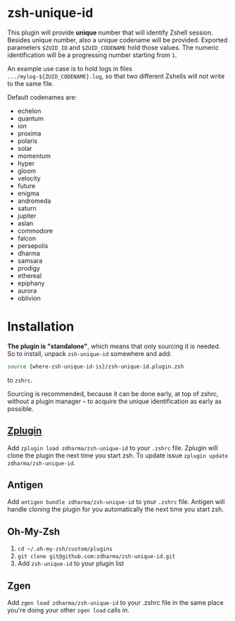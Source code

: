 # zsh-unique-id

This plugin will provide **unique** number that will identify Zshell session.
Besides unique number, also a unique codename will be provided. Exported parameters
`$ZUID_ID` and `$ZUID_CODENAME` hold those values. The numeric identification will
be a progressing number starting from `1`.

An example use case is to hold logs in files `.../mylog-${ZUID_CODENAME}.log`, so
that two different Zshells will not write to the same file.

Default codenames are:

 - echelon
 - quantum
 - ion
 - proxima
 - polaris
 - solar
 - momentum
 - hyper
 - gloom
 - velocity
 - future
 - enigma
 - andromeda
 - saturn
 - jupiter
 - aslan
 - commodore
 - falcon
 - persepolis
 - dharma
 - samsara
 - prodigy
 - ethereal
 - epiphany
 - aurora
 - oblivion

# Installation

**The plugin is "standalone"**, which means that only sourcing it is needed. So to
install, unpack `zsh-unique-id` somewhere and add:

```zsh
source {where-zsh-unique-id-is}/zsh-unique-id.plugin.zsh
```

to `zshrc`.

Sourcing is recommended, because it can be done early, at top of zshrc, without a
plugin manager – to acquire the unique identification as early as possible.

## [Zplugin](https://github.com/zdharma/zplugin)

Add `zplugin load zdharma/zsh-unique-id` to your `.zshrc` file. Zplugin will clone the plugin
 the next time you start zsh. To update issue `zplugin update zdharma/zsh-unique-id`.

## Antigen

Add `antigen bundle zdharma/zsh-unique-id` to your `.zshrc` file. Antigen will handle
cloning the plugin for you automatically the next time you start zsh.

## Oh-My-Zsh

1. `cd ~/.oh-my-zsh/custom/plugins`
2. `git clone git@github.com:zdharma/zsh-unique-id.git`
3. Add `zsh-unique-id` to your plugin list

## Zgen

Add `zgen load zdharma/zsh-unique-id` to your .zshrc file in the same place you're doing
your other `zgen load` calls in.
